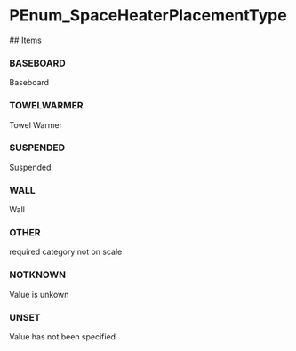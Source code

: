 # PEnum_SpaceHeaterPlacementType

<!-- end of definition -->## Items

### BASEBOARD
Baseboard

### TOWELWARMER
Towel Warmer

### SUSPENDED
Suspended

### WALL
Wall

### OTHER
required category not on scale

### NOTKNOWN
Value is unkown

### UNSET
Value has not been specified
